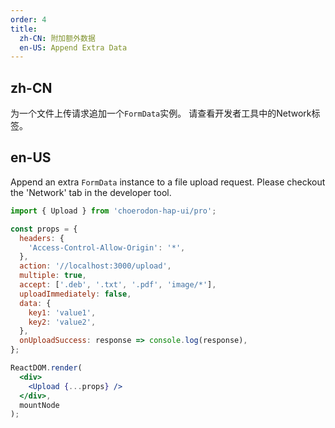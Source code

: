 ```yaml
---
order: 4
title:
  zh-CN: 附加额外数据
  en-US: Append Extra Data
---
```


## zh-CN

为一个文件上传请求追加一个`FormData`实例。
请查看开发者工具中的Network标签。

## en-US

Append an extra `FormData` instance to a file upload request.
Please checkout the 'Network' tab in the developer tool.

````jsx
import { Upload } from 'choerodon-hap-ui/pro';

const props = {
  headers: {
    'Access-Control-Allow-Origin': '*',
  },
  action: '//localhost:3000/upload',
  multiple: true,
  accept: ['.deb', '.txt', '.pdf', 'image/*'],
  uploadImmediately: false,
  data: {
    key1: 'value1',
    key2: 'value2',
  },
  onUploadSuccess: response => console.log(response),
};

ReactDOM.render(
  <div>
    <Upload {...props} />
  </div>,
  mountNode
);

````

